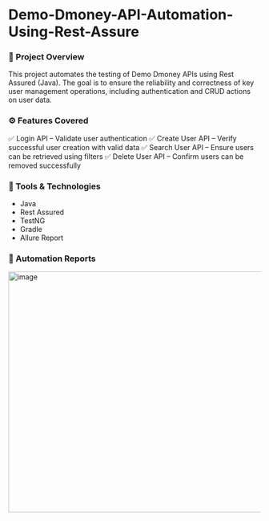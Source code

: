 # Demo-Dmoney-API-Automation-Using-Rest-Assure

### 🧠 Project Overview
This project automates the testing of Demo Dmoney APIs using Rest Assured (Java). The goal is to ensure the reliability and correctness of key user management operations, including authentication and CRUD actions on user data.

### ⚙️ Features Covered
✅ Login API – Validate user authentication
✅ Create User API – Verify successful user creation with valid data
✅ Search User API – Ensure users can be retrieved using filters
✅ Delete User API – Confirm users can be removed successfully

### 🧪 Tools & Technologies
- Java
- Rest Assured
- TestNG
- Gradle
- Allure Report

### 🧾 Automation Reports
<img width="1179" height="480" alt="image" src="https://github.com/user-attachments/assets/b62795f8-594c-4ee2-af11-6c50013e4cce" />


